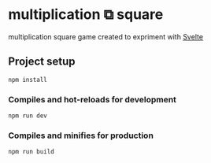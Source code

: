 # multiplication ⧉ square

multiplication square game created to expriment with [Svelte](https://svelte.dev)


## Project setup
```
npm install
```

### Compiles and hot-reloads for development
```
npm run dev
```

### Compiles and minifies for production
```
npm run build
```
